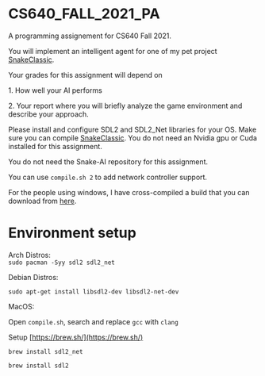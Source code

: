 # CS640_FALL_2021_PA
A programming assignement for CS640 Fall 2021.

You will implement an intelligent agent for one of my pet project [SnakeClassic](https://mahir1010.github.io/SnakeClassic/).

Your grades for this assignment will depend on

1\. How well your AI performs

2\. Your report where you will briefly analyze the game environment and describe your approach.

Please install and configure SDL2 and SDL2\_Net libraries for your OS. Make sure you can compile [SnakeClassic](https://mahir1010.github.io/SnakeClassic/). You do not need an Nvidia gpu or Cuda installed for this assignment.

You do not need the Snake-AI repository for this assignment.

You can use `compile.sh 2` to add network controller support.

For the people using windows, I have cross-compiled a build that you can download from [here](https://drive.google.com/drive/folders/1W9FAYjhWH2o-oAkCzGrbc4VOz57eeSls?usp=sharing).

# Environment setup
Arch Distros:  
`sudo pacman -Syy sdl2 sdl2_net`

Debian Distros:

`sudo apt-get install libsdl2-dev libsdl2-net-dev`

MacOS:

Open `compile.sh`, search and replace `gcc` with `clang`

Setup [https://brew.sh/](https://brew.sh/)

`brew install sdl2_net`

`brew install sdl2`
